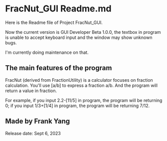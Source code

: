 # FracNut_GUI Readme.md

Here is the Readme file of Project FracNut_GUI.

Now the current version is GUI Developer Beta 1.0.0, the textbox in program is unable to accept keyboard input and the window may show unknown bugs.

I'm currently doing maintenance on that.

## The main features of the program
FracNut (derived from FractionUtility) is a calculator focuses on fraction calculation. You'll use [a/b] to express a fraction a/b. And the program will return a value in fraction.

For example, if you input 2.2-[11/5] in program, the program will be returning 0; if you input 1/3+[1/4] in program, the program will be returning 7/12.

## Made by Frank Yang
Release date: Sept 6, 2023
